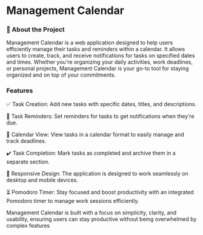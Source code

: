 # Management Calendar
### 🚀 About the Project
Management Calendar is a web application designed to help users efficiently manage their tasks and reminders within a calendar. It allows users to create, track, and receive notifications for tasks on specified dates and times. Whether you're organizing your daily activities, work deadlines, or personal projects, Management Calendar is your go-to tool for staying organized and on top of your commitments.

### Features
✅ Task Creation: Add new tasks with specific dates, titles, and descriptions.

🔔 Task Reminders: Set reminders for tasks to get notifications when they’re due.

📅 Calendar View: View tasks in a calendar format to easily manage and track deadlines.

✔️ Task Completion: Mark tasks as completed and archive them in a separate section.

📱 Responsive Design: The application is designed to work seamlessly on desktop and mobile devices.

⏳ Pomodoro Timer: Stay focused and boost productivity with an integrated Pomodoro timer to manage work sessions efficiently.

Management Calendar is built with a focus on simplicity, clarity, and usability, ensuring users can stay productive without being overwhelmed by complex features
